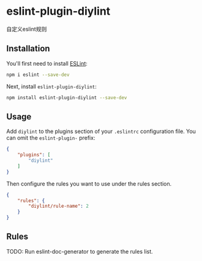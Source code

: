 # eslint-plugin-diylint

自定义eslint规则

## Installation

You'll first need to install [ESLint](https://eslint.org/):

```sh
npm i eslint --save-dev
```

Next, install `eslint-plugin-diylint`:

```sh
npm install eslint-plugin-diylint --save-dev
```

## Usage

Add `diylint` to the plugins section of your `.eslintrc` configuration file. You can omit the `eslint-plugin-` prefix:

```json
{
    "plugins": [
        "diylint"
    ]
}
```


Then configure the rules you want to use under the rules section.

```json
{
    "rules": {
        "diylint/rule-name": 2
    }
}
```

## Rules

<!-- begin auto-generated rules list -->
TODO: Run eslint-doc-generator to generate the rules list.
<!-- end auto-generated rules list -->


